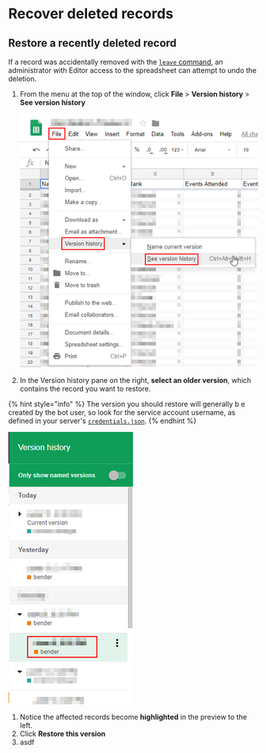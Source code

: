 # Recover deleted records

## Restore a recently deleted record

If a record was accidentally removed with the [`leave` command](../commands/leave.md), an administrator with Editor access to the spreadsheet can attempt to undo the deletion.

1. From the menu at the top of the window, click **File** &gt; **Version history** &gt; **See version history**

   ![Using the File menu to access the version history of a spreadsheet in Google Sheets.](../.gitbook/assets/image%20%282%29.png)

2. In the Version history pane on the right, **select an older version**, which contains the record you want to restore. 

{% hint style="info" %}
The version you should restore will generally b e created by the bot user, so look for the service account username, as defined in your server's [`credentials.json`](../administration/authenticate-with-google-sheets.md).
{% endhint %}

![The version history panel, with an older version of the spreadsheet selected.](../.gitbook/assets/image%20%284%29.png)

1. Notice the affected records become **highlighted** in the preview to the left.
2. Click **Restore this version**
3. asdf

